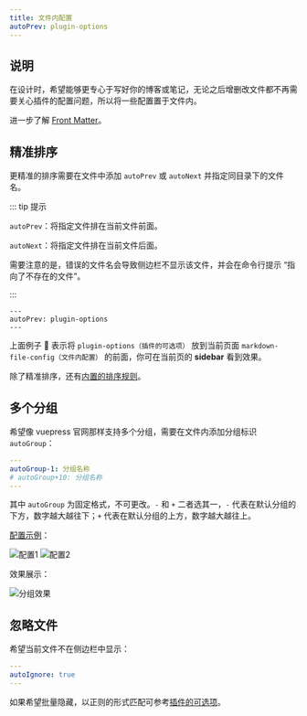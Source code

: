 ```yaml
---
title: 文件内配置
autoPrev: plugin-options
---
```


## 说明

在设计时，希望能够更专心于写好你的博客或笔记，无论之后增删改文件都不再需要关心插件的配置问题，所以将一些配置置于文件内。

进一步了解 [Front Matter](https://v1.vuepress.vuejs.org/zh/guide/frontmatter.html#front-matter)。



## 精准排序

更精准的排序需要在文件中添加 `autoPrev` 或 `autoNext` 并指定同目录下的文件名。

::: tip 提示

`autoPrev`：将指定文件排在当前文件前面。

`autoNext`：将指定文件排在当前文件后面。

需要注意的是，错误的文件名会导致侧边栏不显示该文件，并会在命令行提示 “指向了不存在的文件”。

:::


```
---
autoPrev: plugin-options
---
```

上面例子 :chestnut: 表示将 `plugin-options（插件的可选项）` 放到当前页面 `markdown-file-config（文件内配置）` 的前面，你可在当前页的 **sidebar** 看到效果。

除了精准排序，还有[内置的排序规则](/features/plugin-options.html#sort（排序）)。



## 多个分组

希望像 vuepress 官网那样支持多个分组，需要在文件内添加分组标识 `autoGroup`：

```yaml
---
autoGroup-1: 分组名称
# autoGroup+10: 分组名称
---
```

其中 `autoGroup` 为固定格式，不可更改。`-` 和 `+` 二者选其一，`-` 代表在默认分组的下方，数字越大越往下；`+` 代表在默认分组的上方，数字越大越往上。

[配置示例](https://github.com/shanyuhai123/documents/tree/master/docs/frontend/javascript)：

<img :src="$withBase('/assets/group-config-demo1.png')" alt="配置1">

<img :src="$withBase('/assets/group-config-demo2.png')" alt="配置2">

效果展示：

<img :src="$withBase('/assets/group-config-effect.png')" alt="分组效果">



## 忽略文件

希望当前文件不在侧边栏中显示：

```yaml
---
autoIgnore: true
---
```

如果希望批量隐藏，以正则的形式匹配可参考[插件的可选项](/plugin-options)。